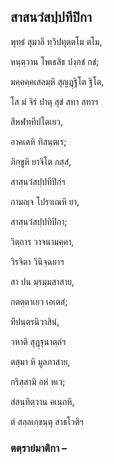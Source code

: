 <h2>สาสนวํสปฺปทีปิกา</h2>
<p>
พุทฺธํ  
สุมาลี ทฺวิปทุตฺตโม ตโม,  
  
หนฺตฺวาน โพเธสิธ ปงฺกชํ กชํ;  
  
มคฺคคฺคเสลมฺหิ สุญฎฺฐิโต ฐิโต,  
  
โส มํ จิรํ ปาตุ สุขํ สทา สทาฯ  
</p>
  
<p>
สีหฬทฺทีปโตเยว,  
  
อาคเตหิ ทิสนฺตเร;  
  
ภิกฺขูหิ ยาจิโต กสฺสํ,  
  
สาสฺนวํสปฺปทีปิกํฯ  
</p>
  
<p>
กามญฺจ โปราเณหิ ยา,  
  
สาสฺนวํสปฺปทิปิกา;  
  
วิตฺถาร วาจนามคฺคา,  
  
วิรจิตา วินิจฺฉยาฯ  
</p>
  
<p>
สา  
ปน มฺรมฺมสาสาย,  
  
กตตฺตาเยว เอเตสํ;  
  
ทีปนฺตรนิวาสินํ,  
  
วหาติ สุฎฺฐุนาตฺถํฯ  
</p>
  
<p>
ตสฺมา หิ มูลภาสาย,  
  
กริสฺสามิ อหํ หเว;  
  
สํสนฺทิตฺวาน คเนฺถหิ,  
  
ตํ สลฺลเกฺขนฺตุ สาธโวติฯ  
</p>
  
<h3>ตตฺรายํมาติกา –</h3>